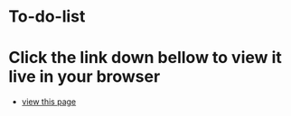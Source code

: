 # To-do-list
# Click the link down bellow to view it live in your browser
* [view this page](https://github.com/abdulebens/google-homepage.git)